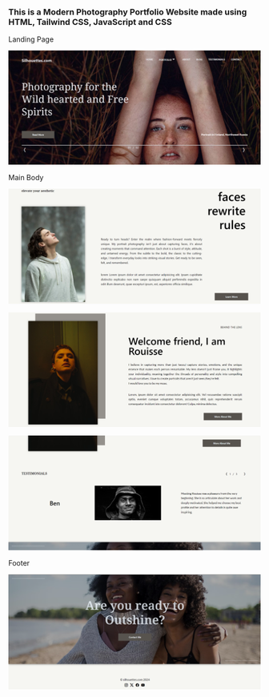 ### This is a Modern Photography Portfolio Website made using HTML, Tailwind CSS, JavaScript and CSS

Landing Page 

![Landing Page](Preview/prev6.png)

Main Body

![Main Body](Preview/prev1.png)

![Main Body](Preview/prev3.png)

![Main Body](Preview/prev4.png)

Footer

![Footer](Preview/prev5.png)
